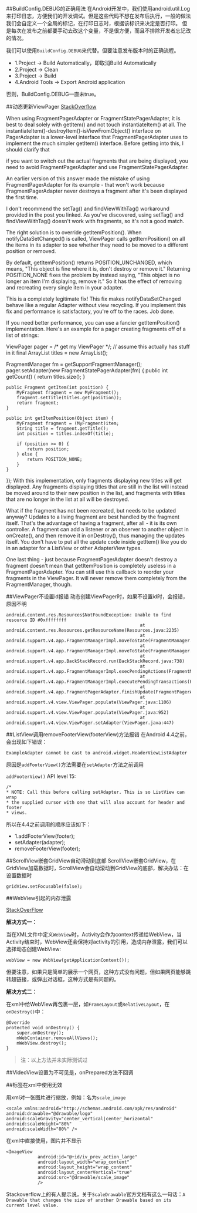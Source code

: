 ##BuildConfig.DEBUG的正确用法
在Android开发中，我们使用android.util.Log来打印日志，方便我们的开发调试。但是这些代码不想在发布后执行，一般的做法我们会自定义一个全局的标记，在打印日志时，根据该标识来决定是否打印。
但是每次在发布之前都要手动去改这个变量，不是很方便，而且不排除开发者忘记改的情况。

我们可以使用`BuildConfig.DEBUG`来代替。但要注意发布版本时的正确流程。

- 1.Project -> Build Automatically，即取消Build Automatically
- 2.Project -> Clean
- 3.Project -> Build
- 4.Android Tools -> Export Android application

否则，BuildConfig.DEBUG一直未true。

##动态更新ViewPager
[StackOverflow](http://stackoverflow.com/questions/10849552/update-viewpager-dynamically/10852046#10852046)


When using FragmentPagerAdapter or FragmentStatePagerAdapter, it is best to deal solely with getItem() and not touch instantiateItem() at all. The instantiateItem()-destroyItem()-isViewFromObject() interface on PagerAdapter is a lower-level interface that FragmentPagerAdapter uses to implement the much simpler getItem() interface.
Before getting into this, I should clarify that

if you want to switch out the actual fragments that are being displayed, you need to avoid FragmentPagerAdapter and use FragmentStatePagerAdapter.

An earlier version of this answer made the mistake of using FragmentPagerAdapter for its example - that won't work because FragmentPagerAdapter never destroys a fragment after it's been displayed the first time.

I don't recommend the setTag() and findViewWithTag() workaround provided in the post you linked. As you've discovered, using setTag() and findViewWithTag() doesn't work with fragments, so it's not a good match.

The right solution is to override getItemPosition(). When notifyDataSetChanged() is called, ViewPager calls getItemPosition() on all the items in its adapter to see whether they need to be moved to a different position or removed.

By default, getItemPosition() returns POSITION_UNCHANGED, which means, "This object is fine where it is, don't destroy or remove it." Returning POSITION_NONE fixes the problem by instead saying, "This object is no longer an item I'm displaying, remove it." So it has the effect of removing and recreating every single item in your adapter.

This is a completely legitimate fix! This fix makes notifyDataSetChanged behave like a regular Adapter without view recycling. If you implement this fix and performance is satisfactory, you're off to the races. Job done.

If you need better performance, you can use a fancier getItemPosition() implementation. Here's an example for a pager creating fragments off of a list of strings:

ViewPager pager = /* get my ViewPager */;
// assume this actually has stuff in it
final ArrayList<String> titles = new ArrayList<String>();

FragmentManager fm = getSupportFragmentManager();
pager.setAdapter(new FragmentStatePagerAdapter(fm) {
    public int getCount() {
        return titles.size();
    }

    public Fragment getItem(int position) {
        MyFragment fragment = new MyFragment();
        fragment.setTitle(titles.get(position));
        return fragment;
    }

    public int getItemPosition(Object item) {
        MyFragment fragment = (MyFragment)item;
        String title = fragment.getTitle();
        int position = titles.indexOf(title);

        if (position >= 0) {
            return position;
        } else {
            return POSITION_NONE;
        }
    }
});
With this implementation, only fragments displaying new titles will get displayed. Any fragments displaying titles that are still in the list will instead be moved around to their new position in the list, and fragments with titles that are no longer in the list at all will be destroyed.

What if the fragment has not been recreated, but needs to be updated anyway? Updates to a living fragment are best handled by the fragment itself. That's the advantage of having a fragment, after all - it is its own controller. A fragment can add a listener or an observer to another object in onCreate(), and then remove it in onDestroy(), thus managing the updates itself. You don't have to put all the update code inside getItem() like you do in an adapter for a ListView or other AdapterView types.


One last thing - just because FragmentPagerAdapter doesn't destroy a fragment doesn't mean that getItemPosition is completely useless in a FragmentPagerAdapter. You can still use this callback to reorder your fragments in the ViewPager. It will never remove them completely from the FragmentManager, though.

##ViewPager不设置id报错
动态创建ViewPager时，如果不设置id时，会报错，原因不明
	
	android.content.res.Resources$NotFoundException: Unable to find resource ID #0xffffffff
                                                       at android.content.res.Resources.getResourceName(Resources.java:2235)
                                                       at android.support.v4.app.FragmentManagerImpl.moveToState(FragmentManager.java:1059)
                                                       at android.support.v4.app.FragmentManagerImpl.moveToState(FragmentManager.java:1248)
                                                       at android.support.v4.app.BackStackRecord.run(BackStackRecord.java:738)
                                                       at android.support.v4.app.FragmentManagerImpl.execPendingActions(FragmentManager.java:1613)
                                                       at android.support.v4.app.FragmentManagerImpl.executePendingTransactions(FragmentManager.java:570)
                                                       at android.support.v4.app.FragmentPagerAdapter.finishUpdate(FragmentPagerAdapter.java:141)
                                                       at android.support.v4.view.ViewPager.populate(ViewPager.java:1106)
                                                       at android.support.v4.view.ViewPager.populate(ViewPager.java:952)
                                                       at android.support.v4.view.ViewPager.setAdapter(ViewPager.java:447)
                                                       
                                                      
##ListView调用removeFooterView(footerView)方法报错
在Android 4.4之前，会出现如下错误：

	ExampleAdapter cannot be cast to android.widget.HeaderViewListAdapter
	
原因是`addFooterView()`方法需要在`setAdapter`方法之前调用

`addFooterView()` API level 15:

	/*
    * NOTE: Call this before calling setAdapter. This is so ListView can wrap
    * the supplied cursor with one that will also account for header and footer
    * views.
    
所以在4.4之前调用的顺序应该如下：

- 1.addFooterView(footer);
- setAdapter(adapter);
- removeFooterView(footer);

##ScrollView嵌套GridView自动滑动到底部
ScrollView嵌套GridView，在GridView加载数据时，ScrollView会自动滚动到GridView的底部，解决办法：在设置数据时

	gridView.setFocusable(false);
	
##WebView引起的内存泄露

[StackOverFlow](http://stackoverflow.com/questions/3130654/memory-leak-in-webview)

**解决方式一：**

当在XML文件中定义`WebView`时，Activity会作为context传递给WebView，当Activity结束时，WebView还会保持对activity的引用，造成内存泄露，我们可以选择动态创建WebView:

	webView = new WebView(getApplicationContext());
	
但要注意，如果只是简单的展示一个网页，这种方式没有问题，但如果网页能够跳转超链接，或弹出对话框，这种方式是有问题的。

**解决方式二：**

在xml中给WebView再包裹一层，如`FrameLayout`或`RelativeLayout`，在`onDestroy()`中：

	@Override
    protected void onDestroy() {
        super.onDestroy();
        mWebContainer.removeAllViews();
        mWebView.destroy();
    }
    
> 注：以上方法并未实际测试过

##VideoView设置为不可见是，onPrepared方法不回调

##<scale/>标签在xml中使用无效

用xml对一张图片进行缩放，例如：名为`scale_image`

	<scale xmlns:android="http://schemas.android.com/apk/res/android"
    android:drawable="@drawable/logo"
    android:scaleGravity="center_vertical|center_horizontal"
    android:scaleHeight="80%"
    android:scaleWidth="80%" />
    
在xml中直接使用，图片并不显示

	<ImageView
                android:id="@+id/iv_prev_action_large"
                android:layout_width="wrap_content"
                android:layout_height="wrap_content"
                android:layout_centerVertical="true"
                android:src="@drawable/scale_image"
                />
                
 Stackoverflow上的有人提示说，关于`ScaleDrawable`官方文档有这么一句话：`A Drawable that changes the size of another Drawable based on its current level value. `
